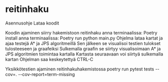 # reitinhaku

Asennusohje
Lataa koodit

Koodin ajaminen
siirry hakemistoon reitinhaku
anna terminaalissa: Poetry install
anna terminaalissa: Poetry run python main.py 
Ohjelma lataa kartat ja ajaa testejä A* ja JPS algoritmeillä
Sen jälkeen se visualisoi testien tulokset tulosteeseen ja graafeiksi
Sulkemalla graafin se siirtyy visualisoimaan A* ja JPS algoritmien toimintaa kartalla
Kartasta seuraavaan voi siirtyä sulkemalla kartan
Ohjelman saa keskeytettyä CTRL-C


Yksikkötestien ajaminen
reitinhakuhakemistossa
poetry run pytest tests --cov=. --cov-report=term-missing
